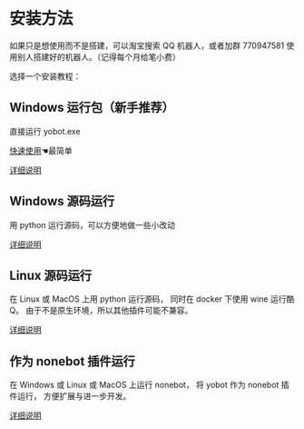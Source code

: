 # 安装方法

如果只是想使用而不是搭建，可以淘宝搜索 QQ 机器人，或者加群 770947581 使用别人搭建好的机器人。（记得每个月给笔小费）

选择一个安装教程：

## Windows 运行包（新手推荐）

直接运行 yobot.exe

[快速使用](/install/Windows-quick-start.md)☚最简单

[详细说明](/install/Windows-package.md)

## Windows 源码运行

用 python 运行源码，可以方便地做一些小改动

[详细说明](/install/Windows-source.md)

## Linux 源码运行

在 Linux 或 MacOS 上用 python 运行源码，
同时在 docker 下使用 wine 运行酷Q。
由于不是原生环境，所以其他插件可能不兼容。

[详细说明](/install/Linux-source.md)

## 作为 nonebot 插件运行

在 Windows 或 Linux 或 MacOS 上运行 nonebot，
将 yobot 作为 nonebot 插件运行，
方便扩展与进一步开发。

[详细说明](/install/nonebot-plugin.md)
